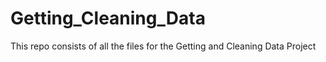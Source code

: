 # Getting_Cleaning_Data
This repo consists of all the files for the Getting and Cleaning Data Project
